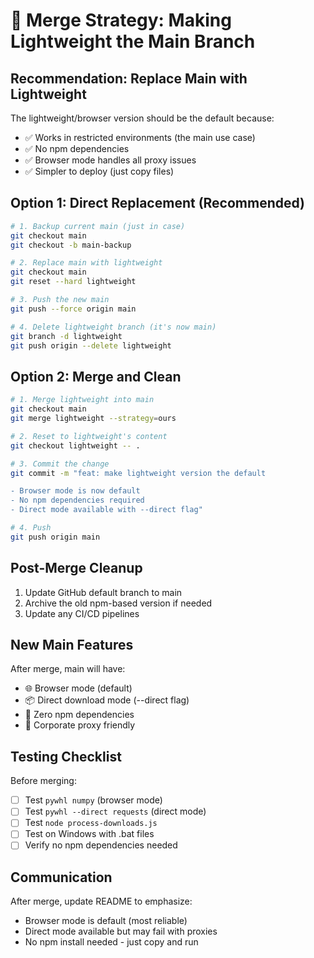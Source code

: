 # 🔀 Merge Strategy: Making Lightweight the Main Branch

## Recommendation: Replace Main with Lightweight

The lightweight/browser version should be the default because:
- ✅ Works in restricted environments (the main use case)
- ✅ No npm dependencies
- ✅ Browser mode handles all proxy issues
- ✅ Simpler to deploy (just copy files)

## Option 1: Direct Replacement (Recommended)

```bash
# 1. Backup current main (just in case)
git checkout main
git checkout -b main-backup

# 2. Replace main with lightweight
git checkout main
git reset --hard lightweight

# 3. Push the new main
git push --force origin main

# 4. Delete lightweight branch (it's now main)
git branch -d lightweight
git push origin --delete lightweight
```

## Option 2: Merge and Clean

```bash
# 1. Merge lightweight into main
git checkout main
git merge lightweight --strategy=ours

# 2. Reset to lightweight's content
git checkout lightweight -- .

# 3. Commit the change
git commit -m "feat: make lightweight version the default

- Browser mode is now default
- No npm dependencies required
- Direct mode available with --direct flag"

# 4. Push
git push origin main
```

## Post-Merge Cleanup

1. Update GitHub default branch to main
2. Archive the old npm-based version if needed
3. Update any CI/CD pipelines

## New Main Features

After merge, main will have:
- 🌐 Browser mode (default)
- 📦 Direct download mode (--direct flag)
- 🚀 Zero npm dependencies
- 🏢 Corporate proxy friendly

## Testing Checklist

Before merging:
- [ ] Test `pywhl numpy` (browser mode)
- [ ] Test `pywhl --direct requests` (direct mode) 
- [ ] Test `node process-downloads.js`
- [ ] Test on Windows with .bat files
- [ ] Verify no npm dependencies needed

## Communication

After merge, update README to emphasize:
- Browser mode is default (most reliable)
- Direct mode available but may fail with proxies
- No npm install needed - just copy and run